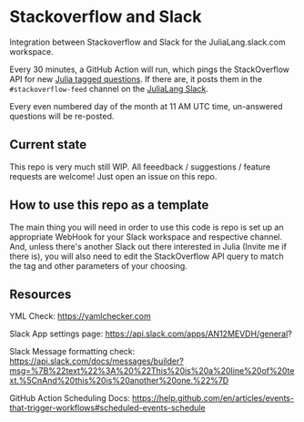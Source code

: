 # Stackoverflow and Slack
Integration between Stackoverflow and Slack for the JuliaLang.slack.com workspace. 

Every 30 minutes, a GitHub Action will run, which pings the StackOverflow API for new [Julia tagged questions](https://stackoverflow.com/questions/tagged/julia). 
If there are, it posts them in the `#stackoverflow-feed` channel on the [JuliaLang Slack](https://slackinvite.julialang.org). 

Every even numbered day of the month at 11 AM UTC time, un-answered questions will be re-posted. 

## Current state
This repo is very much still WIP. All feeedback / suggestions / feature requests are welcome! Just open an issue on this repo. 

## How to use this repo as a template
The main thing you will need in order to use this code is repo is set up an appropriate WebHook for your Slack workspace and respective channel. And, unless there's another Slack out there interested in Julia (Invite me if there is), you will also need to edit the StackOverflow API query to match the tag and other parameters of your choosing. 

## Resources
YML Check: https://yamlchecker.com

Slack App settings page: https://api.slack.com/apps/AN12MEVDH/general?

Slack Message formatting check: https://api.slack.com/docs/messages/builder?msg=%7B%22text%22%3A%20%22This%20is%20a%20line%20of%20text.%5CnAnd%20this%20is%20another%20one.%22%7D

GitHub Action Scheduling Docs: https://help.github.com/en/articles/events-that-trigger-workflows#scheduled-events-schedule

